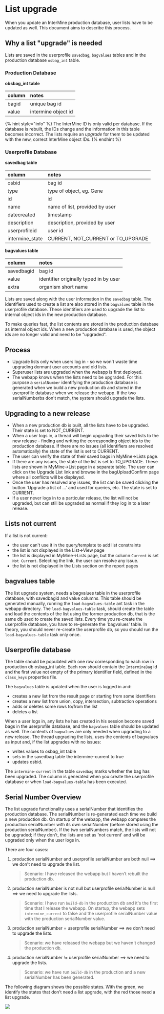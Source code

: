 # List upgrade

When you update an InterMine production database, user lists have to be updated as well. This document aims to describe this process.

## Why a list "upgrade" is needed

Lists are saved in the userprofile `savedbag`, `bagvalues` tables and in the production database `osbag_int` table.

### Production Database

**obsbag\_int table**

| **column** | **notes** |
| :--- | :--- |
| bagid | unique bag id |
| value | intermine object id |

{% hint style="info" %}
The InterMine ID is only valid per database. If the database is rebuilt, the IDs change and the information in this table becomes incorrect. The lists require an _upgrade_ for them to be updated with the new, correct InterMine object IDs.
{% endhint %}

### Userprofile Database

**savedbag table**

| **column** | **notes** |
| :--- | :--- |
| osbid | bag id |
| type | type of object, eg. Gene |
| id | id |
| name | name of list, provided by user |
| datecreated | timestamp |
| description | description, provided by user |
| userprofileid | user id |
| intermine\_state | CURRENT, NOT\_CURRENT or TO\_UPGRADE |

**bagvalues table**

| **column** | **notes** |
| :--- | :--- |
| savedbagid | bag id |
| value | identifier originally typed in by user |
| extra | organism short name |

Lists are saved along with the user information in the `savedbag` table. The identifiers used to create a list are also stored in the `bagvalues` table in the userprofile database. These identifiers are used to upgrade the list to internal object ids in the new production database.

To make queries fast, the list contents are stored in the production database as internal object ids. When a new production database is used, the object ids are no longer valid and need to be "upgraded".

## Process

* Upgrade lists only when users log in - so we won't waste time upgrading dormant user accounts and old lists.
* Superuser lists are upgraded when the webapp is first deployed.
* The webapp knows when the lists need to be upgraded. For this purpose a `serialNumber` identifying the production database is generated when we build a new production db and stored in the userprofile database when we release the webapp. If the two serialNumberbs don't match, the system should upgrade the lists.

## Upgrading to a new release

* When a new production db is built, all the lists have to be upgraded. Their state is set to NOT\_CURRENT.
* When a user logs in, a thread will begin upgrading their saved lists to the new release - finding and writing the corresponding object ids to the production database. If there are no issues \(all identifiers are resolved automatically\) the state of the list is set to CURRENT.
* The user can verify the state of their saved bags in MyMine-&gt;Lists page.
* If there are any issues, the state of the list is set to TO\_UPGRADE. These lists are shown in MyMine-&gt;List page in a separate table. The user can click on the Upgrade List link and browse in the bagUploadConfirm page where all conflicts will be displayed.
* Once the user has resolved any issues, the list can be saved clicking the button 'Upgrade a list of ...' and used for queries, etc. The state is set to CURRENT.
* If a user never logs in to a particular release, the list will not be upgraded, but can still be upgraded as normal if they log in to a later release.

## Lists not current

If a list is not current:

* the user can't use it in the query/template to add list constraints
* the list is not displayed in the List-&gt;View page
* the list is displayed in MyMine-&gt;Lists page, but the column `Current` is set `Not Current`. Selecting the link, the user can resolve any issue.
* the list is not displayed in the Lists section on the report pages

## bagvalues table

The list upgrade system, needs a bagvalues table in the userprofile database, with savedbagid and value columns. This table should be generated manually, running the `load-bagvalues-table` ant task in the webapp directory. The `load-bagvalues-table` task, should create the table and load the contents of the list using the former production db, that is the same db used to create the saved lists. Every time you re-create the userprofile database, you have to re-generate the 'bagvalues' table. In theory, you should never re-create the userprofile db, so you should run the `load-bagvalues-table` task only once.

## Userprofile database

The table should be populated with one row corresponding to each row in production db osbag\_int table. Each row should contain the `IntermineBag` id and the first value not empty of the primary identifier field, defined in the `class_keys` properties file.

The `bagvalues` table is updated when the user is logged in and:

* creates a new list from the result page or starting from some identifiers
* creates a new list from union, copy, intersection, subtraction operations
* adds or deletes some rows to/from the list
* deletes a list

When a user logs in, any lists he has created in his session become saved bags in the userprofile database, and the `bagvalues` table should be updated as well. The contents of `bagvalues` are only needed when upgrading to a new release. The thread upgrading the lists, uses the contents of bagvalues as input and, if the list upgrades with no issues:

* writes values to osbag\_int table
* sets in the savedbag table the intermine-current to true
* updates osbid.

The `intermine-current` in the table `savedbag` marks whether the bag has been upgraded. The column is generated when you create the userprofile database or when `load-bagvalues-table` has been executed.

## Serial Number Overview

The list upgrade functionality uses a serialNumber that identifies the production database. The serialNumber is re-generated each time we build a new production db. On startup of the webapp, the webapp compares the production serialNumber with its own serialNumber \(before stored using the production serialNumber\). If the two serialNumbers match, the lists will not be upgraded; if they don't, the lists are set as 'not current' and will be upgraded only when the user logs in.

There are four cases:

1. production serialNumber and userprofile serialNumber are both null ==&gt; we don't need to upgrade the list.

   > Scenario: I have released the webapp but I haven't rebuilt the production db.

2. production serialNumber is not null but userprofile serialNumber is null ==&gt; we need to upgrade the lists.

   > Scenario: I have run `build-db` in the production db and it's the first time that I release the webapp. On startup, the webapp sets `intermine_current` to false and the userprofile serialNumber value with the production serialNumber value.

3. production serialNumber = userprofile serialNumber ==&gt; we don't need to upgrade the lists.

   > Scenario: we have released the webapp but we haven't changed the production db.

4. production serialNumber != userprofile serialNumber ==&gt; we need to upgrade the lists.

   > Scenario: we have run `build-db` in the production and a new serialNumber has been generated.

The following diagram shows the possible states. With the green, we identify the states that don't need a list upgrade, with the red those need a list upgrade.

![](../../../.gitbook/assets/SerialNumber.png)

